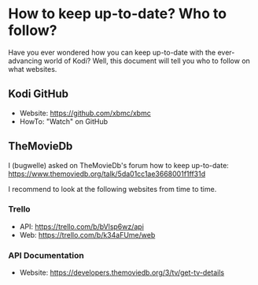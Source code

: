 # How to keep up-to-date? Who to follow?

Have you ever wondered how you can keep up-to-date with the ever-advancing
world of Kodi? Well, this document will tell you who to follow on what
websites.

## Kodi GitHub

 - Website: https://github.com/xbmc/xbmc
 - HowTo:   "Watch" on GitHub


## TheMovieDb

I (bugwelle) asked on TheMovieDb's forum how to keep up-to-date:  
https://www.themoviedb.org/talk/5da01cc1ae3668001f1ff31d

I recommend to look at the following websites from time to time.

### Trello

 - API: https://trello.com/b/bVlsp6wz/api
 - Web: https://trello.com/b/k34aFUme/web

### API Documentation

 - Website: https://developers.themoviedb.org/3/tv/get-tv-details
